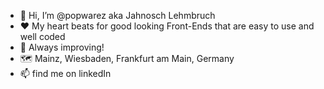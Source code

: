 - 👋 Hi, I’m @popwarez aka Jahnosch Lehmbruch
- ❤️ My heart beats for good looking Front-Ends that are easy to use and well coded
- 💪 Always improving!
- 🗺️ Mainz, Wiesbaden, Frankfurt am Main, Germany
- 📫 find me on linkedIn

<!---
popwarez/popwarez is a ✨ special ✨ repository because its `README.md` (this file) appears on your GitHub profile.
You can click the Preview link to take a look at your changes.
--->
